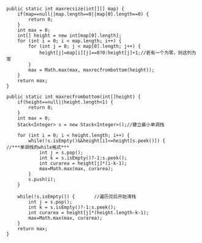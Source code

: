     public static int maxrecsize(int[][] map) {
		if(map==null||map.length==0||map[0].length==0) {
			return 0;
		}
		int max = 0;
		int[] height = new int[map[0].length];
		for (int i = 0; i < map.length; i++) {
			for (int j = 0; j < map[0].length; j++) {
				height[j]=map[i][j]==0?0:height[j]+1;//若有一个为零，则这列为零
			}
			max = Math.max(max, maxrecfrombottom(height));
		}
		return max;
	}
	
	public static int maxrecfrombottom(int[]height) {
		if(height==null||height.length<1) {
			return 0;
		}
		int max = 0;
		Stack<Integer> s = new Stack<Integer>();//建立最小单调栈
		
		for (int i = 0; i < height.length; i++) {
			while(!s.isEmpty()&&height[i]<=height[s.peek()]) {			//***单调栈的while格式***
				int j = s.pop();
				int k = s.isEmpty()?-1:s.peek();
				int curarea = height[j]*(i-k-1);
				max=Math.max(max, curarea);
			}
			s.push(i);
		}
		
		while(!s.isEmpty()) {		//遍历完后开始清栈
			int j = s.pop();
			int k = s.isEmpty()?-1:s.peek();
			int curarea = height[j]*(height.length-k-1);
			max=Math.max(max, curarea);
		}
		return max;
	}
